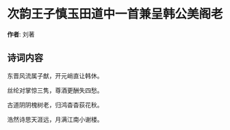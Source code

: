 # 次韵王子慎玉田道中一首兼呈韩公美阁老

**作者**: 刘著

## 诗词内容

东晋风流属子猷，开元峭直让韩休。

丝纶对掌惊三隽，尊酒更酬失四愁。

古道阴阴槐树老，归鸿杳杳荻花秋。

浩然诗思天涯远，月满江南小谢楼。

